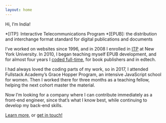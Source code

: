```yaml
---
layout: home
---
```


Hi, I’m India!

*[ITP]: Interactive Telecommunications Program
*[EPUB]: the distribution and interchange format standard for digital publications and documents

I’ve worked on websites since 1996, and in 2008 I enrolled in [ITP](https://tisch.nyu.edu/itp) at New York University. In 2010, I began teaching myself EPUB development, and for almost four years I [coded full-time](/projects/e-books.html), for book publishers and in edtech.

I had always loved the coding parts of my work, so in 2017, I attended Fullstack Academy’s Grace Hopper Program, an intensive JavaScript school for women. Then I worked there for three months as a teaching fellow, helping the next cohort master the material.

Now I’m looking for a company where I can contribute immediately as a front-end engineer, since that’s what I know best, while continuing to develop my back-end skills.

[Learn more](/about.html), or [get in touch!](/contact.html)
